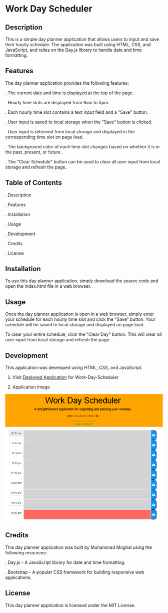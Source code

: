 # Work Day Scheduler

## Description

This is a simple day planner application that allows users to input and save their hourly schedule. The application was built using HTML, CSS, and JavaScript, and relies on the Day.js library to handle date and time formatting.

## Features

The day planner application provides the following features:

.   The current date and time is displayed at the top of the page.

.   Hourly time slots are displayed from 9am to 5pm.

.   Each hourly time slot contains a text input field and a "Save" button.

.   User input is saved to local storage when the "Save" button is clicked.

.   User input is retrieved from local storage and displayed in the corresponding time slot on page load.

.   The background color of each time slot changes based on whether it is in the past, present, or future.

.   The "Clear Schedule" button can be used to clear all user input from local storage and refresh the page.


## Table of Contents

.   Description

.   Features

.   Installation

.   Usage

.   Development

.   Credits

.   License

## Installation

To use this day planner application, simply download the source code and open the index.html file in a web browser.

## Usage

Once the day planner application is open in a web browser, simply enter your schedule for each hourly time slot and click the "Save" button. Your schedule will be saved to local storage and displayed on page load.

To clear your entire schedule, click the "Clear Day" button. This will clear all user input from local storage and refresh the page.


## Development

This application was developed using HTML, CSS, and JavaScript. 

1. Visit [Deployed Application](https://mmoghal.github.io/Work-Day-Scheduler/) for Work-Day-Scheduler

2. Application Image

![alt Image of the application](https://github.com/mmoghal/work-day-scheduler/blob/main/assets/images/dayplanner.png)


## Credits

This day planner application was built by Muhammad Moghal using the following resources:

.   Day.js - A JavaScript library for date and time formatting.

.   Bootstrap - A popular CSS framework for building responsive web applications.


## License

This day planner application is licensed under the MIT License.
